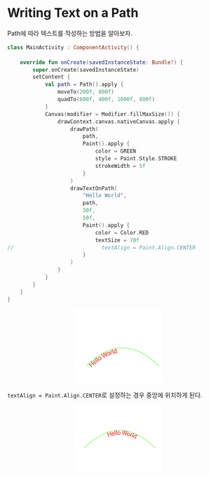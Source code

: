 # Writing Text on a Path

Path에 따라 텍스트를 작성하는 방법을 알아보자.

```kotlin
class MainActivity : ComponentActivity() {

    override fun onCreate(savedInstanceState: Bundle?) {
        super.onCreate(savedInstanceState)
        setContent {
            val path = Path().apply {
                moveTo(200f, 800f)
                quadTo(600f, 400f, 1000f, 800f)
            }
            Canvas(modifier = Modifier.fillMaxSize()) {
                drawContext.canvas.nativeCanvas.apply {
                    drawPath(
                        path,
                        Paint().apply {
                            color = GREEN
                            style = Paint.Style.STROKE
                            strokeWidth = 5f
                        }
                    )
                    drawTextOnPath(
                        "Hello World",
                        path,
                        30f,
                        50f,
                        Paint().apply {
                            color = Color.RED
                            textSize = 70f
//                            textAlign = Paint.Align.CENTER
                        }
                    )
                }
            }
        }
    }
}
```

<div align="center">
<img src="img/text.png" width="40%">
</div>

`textAlign = Paint.Align.CENTER`로 설정하는 경우 중앙에 위치하게 된다.

<div align="center">
<img src="img/text_center.png" width="40%">
</div>